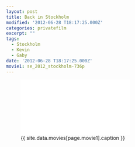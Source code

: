 ```yaml
---
layout: post
title: Back in Stockholm
modified: '2012-06-28 T18:17:25.000Z'
categories: privatefilm
excerpt: ""
tags:
  - Stockholm
  - Kevin
  - Gaby
date: '2012-06-28 T18:17:25.000Z'
movie1: se_2012_stockholm-736p
---
```


<figure>
<iframe src="{{ site.commonurl }}/movies/{{ site.data.movies[page.movie1].file }}" width="{{ site.data.movies[page.movie1].width }}" height="{{ site.data.movies[page.movie1].height }}" frameborder="0">
</iframe>
<figcaption> {{ site.data.movies[page.movie1].caption }} </figcaption>
</figure>
